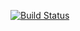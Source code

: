 [![Build Status](https://travis-ci.org/KloosterBoerderijFestival/kbf-website-2018.svg?branch=master)](https://travis-ci.org/KloosterBoerderijFestival/kbf-website-2018)

